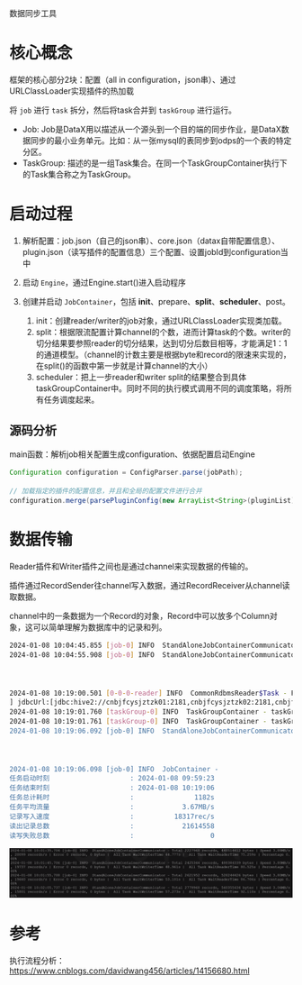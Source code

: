 数据同步工具





# 核心概念

框架的核心部分2块：配置（all in configuration，json串）、通过URLClassLoader实现插件的热加载



将 `job` 进行 `task` 拆分，然后将task合并到 `taskGroup` 进行运行。

- Job: Job是DataX用以描述从一个源头到一个目的端的同步作业，是DataX数据同步的最小业务单元。比如：从一张mysql的表同步到odps的一个表的特定分区。
- TaskGroup: 描述的是一组Task集合。在同一个TaskGroupContainer执行下的Task集合称之为TaskGroup。

# 启动过程

1. 解析配置：job.json（自己的json串）、core.json（datax自带配置信息）、plugin.json（读写插件的配置信息）三个配置、设置jobId到configuration当中

2. 启动 `Engine`，通过Engine.start()进入启动程序
3. 创建并启动 `JobContainer`，包括 **init**、prepare、**split**、**scheduler**、post。
   1. init：创建reader/writer的job对象，通过URLClassLoader实现类加载。
   2. split：根据限流配置计算channel的个数，进而计算task的个数。writer的切分结果要参照reader的切分结果，达到切分后数目相等，才能满足1：1的通道模型。（channel的计数主要是根据byte和record的限速来实现的，在split()的函数中第一步就是计算channel的大小）
   3. scheduler：把上一步reader和writer split的结果整合到具体taskGroupContainer中。同时不同的执行模式调用不同的调度策略，将所有任务调度起来。







## 源码分析

main函数：解析job相关配置生成configuration、依据配置启动Engine

```java
Configuration configuration = ConfigParser.parse(jobPath);

// 加载指定的插件的配置信息，并且和全局的配置文件进行合并
configuration.merge(parsePluginConfig(new ArrayList<String>(pluginList)), false);


```





# 数据传输

Reader插件和Writer插件之间也是通过channel来实现数据的传输的。

插件通过RecordSender往channel写入数据，通过RecordReceiver从channel读取数据。

channel中的一条数据为一个Record的对象，Record中可以放多个Column对象，这可以简单理解为数据库中的记录和列。



```sh
2024-01-08 10:04:45.855 [job-0] INFO  StandAloneJobContainerCommunicator - Total 5636608 records, 1135806841 bytes | Speed 3.24MB/s, 16963 records/s | Error 0 records, 0 bytes |  All Task WaitWriterTime 116.061s |  All Task WaitReaderTime 193.444s | Percentage 0.00%
2024-01-08 10:04:55.908 [job-0] INFO  StandAloneJobContainerCommunicator - Total 5818976 records, 1172218334 bytes | Speed 3.47MB/s, 18236 records/s | Error 0 records, 0 bytes |  All Task WaitWriterTime 120.122s |  All Task WaitReaderTime 199.688s | Percentage 0.00%



2024-01-08 10:19:00.501 [0-0-0-reader] INFO  CommonRdbmsReader$Task - Finished read record by Sql: [SELECT * FROM bitnei_ods.ods_dcsy_nation_screen_t_veh_product_info_statistic
] jdbcUrl:[jdbc:hive2://cnbjfcysjztzk01:2181,cnbjfcysjztzk02:2181,cnbjfcysjztzk03:2181/default;password=root;serviceDiscoveryMode=zooKeeper;user=root;zooKeeperNamespace=hiveserver2&principal=hive/_HOST@SJZT.COM].
2024-01-08 10:19:01.760 [taskGroup-0] INFO  TaskGroupContainer - taskGroup[0] taskId[0] is successed, used[1176142]ms
2024-01-08 10:19:01.761 [taskGroup-0] INFO  TaskGroupContainer - taskGroup[0] completed it's tasks.
2024-01-08 10:19:06.092 [job-0] INFO  StandAloneJobContainerCommunicator - Total 21614558 records, 4540357942 bytes | Speed 3.48MB/s, 17459 records/s | Error 0 records, 0 bytes |  All Task WaitWriterTime 446.948s |  All Task WaitReaderTime 718.978s | Percentage 100.00%



2024-01-08 10:19:06.098 [job-0] INFO  JobContainer - 
任务启动时刻                    : 2024-01-08 09:59:23
任务结束时刻                    : 2024-01-08 10:19:06
任务总计耗时                    :               1182s
任务平均流量                    :            3.67MB/s
记录写入速度                    :          18317rec/s
读出记录总数                    :            21614558
读写失败总数                    :                   0
```





![](.\img\datax_chuanshu.png)







# 参考

执行流程分析：https://www.cnblogs.com/davidwang456/articles/14156680.html